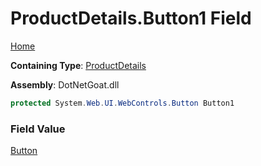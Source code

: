 # ProductDetails\.Button1 Field

[Home](../../../../../../README.md)

**Containing Type**: [ProductDetails](../README.md)

**Assembly**: DotNetGoat\.dll

```csharp
protected System.Web.UI.WebControls.Button Button1
```

### Field Value

[Button](https://docs.microsoft.com/en-us/dotnet/api/system.web.ui.webcontrols.button)

